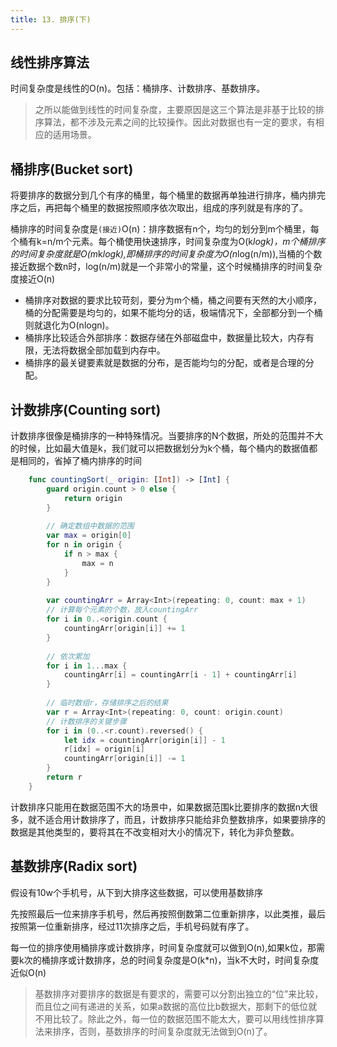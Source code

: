 ```yaml
---
title: 13. 排序(下)
---
```


## 线性排序算法

时间复杂度是线性的O(n)。包括：桶排序、计数排序、基数排序。

> 之所以能做到线性的时间复杂度，主要原因是这三个算法是非基于比较的排序算法，都不涉及元素之间的比较操作。因此对数据也有一定的要求，有相应的适用场景。

## 桶排序(Bucket sort)

将要排序的数据分到几个有序的桶里，每个桶里的数据再单独进行排序，桶内排完序之后，再把每个桶里的数据按照顺序依次取出，组成的序列就是有序的了。

桶排序的时间复杂度是`(接近)`O(n)：排序数据有n个，均匀的划分到m个桶里，每个桶有k=n/m个元素。每个桶使用快速排序，时间复杂度为O(k*logk)，m个桶排序的时间复杂度就是O(m*k*logk),即桶排序的时间复杂度为O(n*log(n/m)),当桶的个数接近数据个数n时，log(n/m)就是一个非常小的常量，这个时候桶排序的时间复杂度接近O(n)

- 桶排序对数据的要求比较苛刻，要分为m个桶，桶之间要有天然的大小顺序，桶的分配需要是均匀的，如果不能均分的话，极端情况下，全部都分到一个桶则就退化为O(nlogn)。
- 桶排序比较适合外部排序：数据存储在外部磁盘中，数据量比较大，内存有限，无法将数据全部加载到内存中。
- 桶排序的最关键要素就是数据的分布，是否能均匀的分配，或者是合理的分配。

## 计数排序(Counting sort)

计数排序很像是桶排序的一种特殊情况。当要排序的N个数据，所处的范围并不大的时候，比如最大值是k，我们就可以把数据划分为k个桶，每个桶内的数据值都是相同的，省掉了桶内排序的时间

```swift
    func countingSort(_ origin: [Int]) -> [Int] {
        guard origin.count > 0 else {
            return origin
        }
        
        // 确定数组中数据的范围
        var max = origin[0]
        for n in origin {
            if n > max {
                max = n
            }
        }
        
        var countingArr = Array<Int>(repeating: 0, count: max + 1)
        // 计算每个元素的个数，放入countingArr
        for i in 0..<origin.count {
            countingArr[origin[i]] += 1
        }
        
        // 依次累加
        for i in 1...max {
            countingArr[i] = countingArr[i - 1] + countingArr[i]
        }
        
        // 临时数组r，存储排序之后的结果
        var r = Array<Int>(repeating: 0, count: origin.count)
        // 计数排序的关键步骤
        for i in (0..<r.count).reversed() {
            let idx = countingArr[origin[i]] - 1
            r[idx] = origin[i]
            countingArr[origin[i]] -= 1
        }
        return r
    }
```

计数排序只能用在数据范围不大的场景中，如果数据范围k比要排序的数据n大很多，就不适合用计数排序了，而且，计数排序只能给非负整数排序，如果要排序的数据是其他类型的，要将其在不改变相对大小的情况下，转化为非负整数。

## 基数排序(Radix sort)

假设有10w个手机号，从下到大排序这些数据，可以使用基数排序

先按照最后一位来排序手机号，然后再按照倒数第二位重新排序，以此类推，最后按照第一位重新排序，经过11次排序之后，手机号码就有序了。

每一位的排序使用桶排序或计数排序，时间复杂度就可以做到O(n),如果k位，那需要k次的桶排序或计数排序，总的时间复杂度是O(k*n)，当k不大时，时间复杂度近似O(n)

> 基数排序对要排序的数据是有要求的，需要可以分割出独立的“位”来比较，而且位之间有递进的关系，如果a数据的高位比b数据大，那剩下的低位就不用比较了。除此之外，每一位的数据范围不能太大，要可以用线性排序算法来排序，否则，基数排序的时间复杂度就无法做到O(n)了。